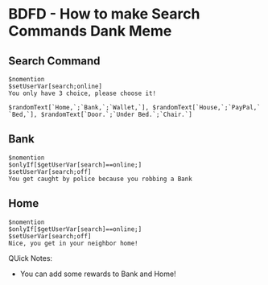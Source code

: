 # BDFD - How to make Search Commands Dank Meme

## Search Command
```
$nomention
$setUserVar[search;online]
You only have 3 choice, please choose it!

$randomText[`Home,`;`Bank,`;`Wallet,`], $randomText[`House,`;`PayPal,` `Bed,`], $randomText[`Door.`;`Under Bed.`;`Chair.`]
```

## Bank

```
$nomention
$onlyIf[$getUserVar[search]==online;]
$setUserVar[search;off]
You get caught by police because you robbing a Bank
```

## Home

```
$nomention
$onlyIf[$getUserVar[search]==online;]
$setUserVar[search;off]
Nice, you get in your neighbor home!
```

QUick Notes:
- You can add some rewards to Bank and Home!
